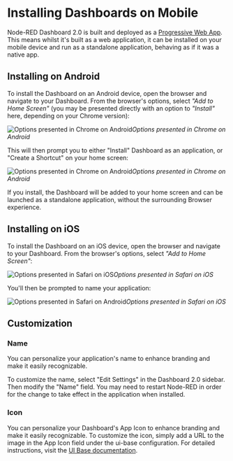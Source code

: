 <script setup>
    import AddedIn from '../components/AddedIn.vue';
</script>

# Installing Dashboards on Mobile <AddedIn version="1.9.0" />

Node-RED Dashboard 2.0 is built and deployed as a [Progressive Web App](https://developer.mozilla.org/en-US/docs/Web/Progressive_web_apps). This means whilst it's built as a web application, it can be installed on your mobile device and run as a standalone application, behaving as if it was a native app.

## Installing on Android

To install the Dashboard on an Android device, open the browser and navigate to your Dashboard. From the browser's options, select _"Add to Home Screen"_ (you may be presented directly with an option to _"Install"_ here, depending on your Chrome version):

<img src="../assets/images/pwa-android-options.jpg" alt="Options presented in Chrome on Android" style="max-width: 300px;margin: auto;"><em>Options presented in Chrome on Android</em>

This will then prompt you to either "Install" Dashboard as an application, or "Create a Shortcut" on your home screen:

<img src="../assets/images/pwa-android-install.jpg" alt="Options presented in Chrome on Android" style="max-width: 300px;margin: auto;"><em>Options presented in Chrome on Android</em>

If you install, the Dashboard will be added to your home screen and can be launched as a standalone application, without the surrounding Browser experience.

## Installing on iOS

To install the Dashboard on an iOS device, open the browser and navigate to your Dashboard. From the browser's options, select _"Add to Home Screen"_:

<img src="../assets/images/pwa-ios-options.jpg" alt="Options presented in Safari on iOS" style="max-width: 300px;margin: auto;"><em>Options presented in Safari on iOS</em>

You'll then be prompted to name your application:

<img src="../assets/images/pwa-ios-install.jpg" alt="Options presented in Safari on Android" style="max-width: 300px;margin: auto;"><em>Options presented in Safari on iOS</em>

## Customization

### Name

You can personalize your application's name to enhance branding and make it easily recognizable.

To customize the name, select "Edit Settings" in the Dashboard 2.0 sidebar. Then modify the "Name" field. You may need to restart Node-RED in order for the change to take effect in the application when installed.

### Icon

You can personalize your Dashboard's App Icon to enhance branding and make it easily recognizable. To customize the icon, simply add a URL to the image in the App Icon field under the ui-base configuration. For detailed instructions, visit the [UI Base documentation](/nodes/config/ui-base.html#application-icon).
